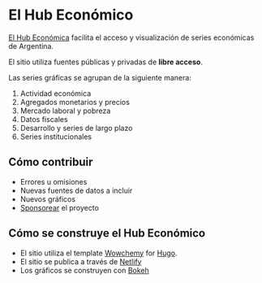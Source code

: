 # El Hub Económico

[El Hub Económica](https://www.elhubeconomico.com/test1/) facilita el acceso y visualización de series económicas de Argentina.

El sitio utiliza fuentes públicas y privadas de **libre acceso**.

Las series gráficas se agrupan de la siguiente manera:

1. Actividad económica
2. Agregados monetarios y precios
3. Mercado laboral y pobreza
4. Datos fiscales
5. Desarrollo y series de largo plazo
6. Series institucionales

## Cómo contribuir

* Errores u omisiones
* Nuevas fuentes de datos a incluir
* Nuevos gráficos
* [Sponsorear](https://github.com/sponsors/ncachanosky) el proyecto

## Cómo se construye el Hub Económico

* El sitio utiliza el template [Wowchemy](https://wowchemy.com/) for [Hugo](https://gohugo.io/).
* El sitio se publica a través de [Netlify](https://www.netlify.com/)
* Los gráficos se construyen con [Bokeh](https://bokeh.org/)